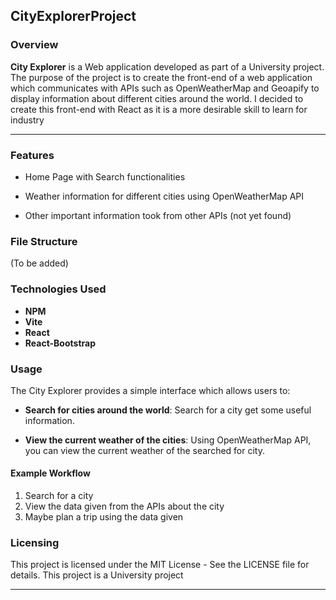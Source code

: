 ## CityExplorerProject

### Overview

**City Explorer** is a Web application developed as part of a University project. The purpose of the project is to create the front-end of a web application which communicates with APIs such as OpenWeatherMap and Geoapify to display information about different
cities around the world. I decided to create this front-end with React as it is a more desirable skill to learn for industry

---

### Features

- Home Page with Search functionalities

- Weather information for different cities using OpenWeatherMap API

- Other important information took from other APIs (not yet found)

### File Structure

(To be added)

### Technologies Used

- **NPM**
- **Vite**
- **React**
- **React-Bootstrap**

### Usage

The City Explorer provides a simple interface which allows users to:

- **Search for cities around the world**: Search for a city get some useful information.

- **View the current weather of the cities**: Using OpenWeatherMap API, you can view the current weather of the searched for city.

#### Example Workflow

1. Search for a city
2. View the data given from the APIs about the city
3. Maybe plan a trip using the data given

### Licensing

This project is licensed under the MIT License - See the LICENSE file for details.
This project is a University project

---
